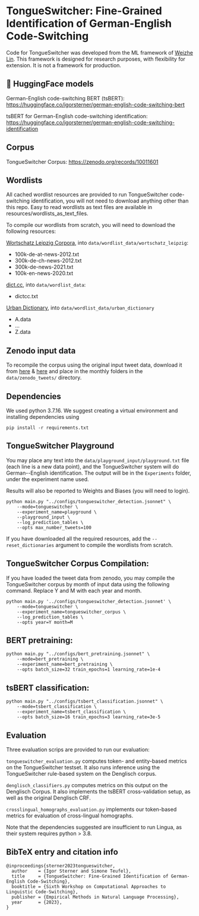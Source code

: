 # TongueSwitcher: Fine-Grained Identification of German-English Code-Switching

Code for TongueSwitcher was developed from the ML framework of [Weizhe Lin](https://github.com/LinWeizheDragon/Retrieval-Augmented-Visual-Question-Answering). This framework is designed for research purposes, with flexibility for extension. It is not a framework for production.

## 🤗 HuggingFace models

German-English code-switching BERT (tsBERT): https://huggingface.co/igorsterner/german-english-code-switching-bert

tsBERT for German-English code-switching identification: https://huggingface.co/igorsterner/german-english-code-switching-identification

## Corpus

TongueSwitcher Corpus: https://zenodo.org/records/10011601

## Wordlists

All cached wordlist resources are provided to run TongueSwitcher code-switching identification, you will not need to download anything other than this repo. Easy to read wordlists as text files are available in resources/wordlists_as_text_files. 

To compile our wordlists from scratch, you will need to download the following resources:

[Wortschatz Leipzig Corpora](https://wortschatz.uni-leipzig.de/en/download), into `data/wordlist_data/wortschatz_leipzig`:
- 100k-de-at-news-2012.txt
- 300k-de-ch-news-2012.txt
- 300k-de-news-2021.txt
- 100k-en-news-2020.txt

[dict.cc](https://www.dict.cc/?s=about%3Awordlist&l=e), into `data/wordlist_data`:
- dictcc.txt

[Urban Dictionary](https://github.com/mattbierner/urban-dictionary-word-list), into `data/wordlist_data/urban_dictionary`
- A.data
- ...
- Z.data

## Zenodo input data

To recompile the corpus using the original input tweet data, download it from [here](https://zenodo.org/record/7528718) & [here](https://zenodo.org/records/7708787) and place in the monthly folders in the `data/zenodo_tweets/` directory.

## Dependencies

We used python 3.7.16. We suggest creating a virtual environment and installing dependencies using

```
pip install -r requirements.txt
```

## TongueSwitcher Playground

You may place any text into the `data/playground_input/playground.txt` file (each line is a new data point), and the TongueSwitcher system will do German--English identification. The output will be in the `Experiments` folder, under the experiment name used.

Results will also be reported to Weights and Biases (you will need to login).

```
python main.py "../configs/tongueswitcher_detection.jsonnet" \
    --mode=tongueswitcher \
    --experiment_name=playground \
    --playground_input \
    --log_prediction_tables \
    --opts max_number_tweets=100
```

If you have downloaded all the required resources, add the `--reset_dictionaries` argument to compile the wordlists from scratch.

## TongueSwitcher Corpus Compilation:

If you have loaded the tweet data from zenodo, you may compile the TongueSwitcher corpus by month of input data using the following command. Replace Y and M with each year and month.

```
python main.py '../configs/tongueswitcher_detection.jsonnet' \
    --mode=tongueswitcher \
    --experiment_name=tongueswitcher_corpus \
    --log_prediction_tables \
    --opts year=Y month=M 
```

## BERT pretraining:

```
python main.py "../configs/bert_pretraining.jsonnet" \
    --mode=bert_pretraining \
    --experiment_name=bert_pretraining \
    --opts batch_size=32 train_epochs=1 learning_rate=1e-4
```

## tsBERT classification:

```
python main.py "../configs/tsbert_classification.jsonnet" \
    --mode=tsbert_classification \
    --experiment_name=tsbert_classification \
    --opts batch_size=16 train_epochs=3 learning_rate=3e-5
```

## Evaluation

Three evaluation scrips are provided to run our evaluation:

`tongueswitcher_evaluation.py` computes token- and entity-based metrics on the TongueSwitcher testset. It also runs inference using the TongueSwitcher rule-based system on the Denglisch corpus.

`denglisch_classifiers.py` computes metrics on this output on the Denglisch Corpus. It also implements the tsBERT cross-validation setup, as well as the original Denglisch CRF.

`crosslingual_homographs_evaluation.py` implements our token-based metrics for evaluation of cross-lingual homographs.

Note that the dependencies suggested are insufficient to run Lingua, as their system requires python > 3.8.

## BibTeX entry and citation info

```
@inproceedings{sterner2023tongueswitcher,
  author    = {Igor Sterner and Simone Teufel},
  title     = {TongueSwitcher: Fine-Grained Identification of German-English Code-Switching},
  booktitle = {Sixth Workshop on Computational Approaches to Linguistic Code-Switching},
  publisher = {Empirical Methods in Natural Language Processing},
  year      = {2023},
}
```